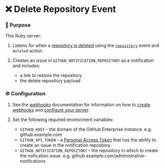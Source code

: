 # :x: Delete Repository Event

### :dart: Purpose

This Ruby server:

1. Listens for when a [repository is deleted](https://help.github.com/enterprise/user/articles/deleting-a-repository/) using the [`repository`](https://developer.github.com/enterprise/v3/activity/events/types/#repositoryevent) event and `deleted` action.

2. Creates an issue in `GITHUB_NOTIFICATION_REPOSITORY` as a notification and includes: 

    - a link to restore the repository
    - the delete repository payload

### :gear: Configuration

1. See the [webhooks](https://developer.github.com/webhooks/) documentation for information on how to [create webhooks](https://developer.github.com/webhooks/creating/) and [configure your server](https://developer.github.com/webhooks/configuring/).

2. Set the following required environment variables:

    - `GITHUB_HOST` - the domain of the GitHub Enterprise instance. e.g. github.example.com
    - `GITHUB_API_TOKEN` - a [Personal Access Token](https://help.github.com/enterprise/user/articles/creating-a-personal-access-token-for-the-command-line/) that has the ability to create an issue in the notification repository
    - `GITHUB_NOTIFICATION_REPOSITORY` - the repository in which to create the nofication issue. e.g. github.example.com/administrative-notifications

